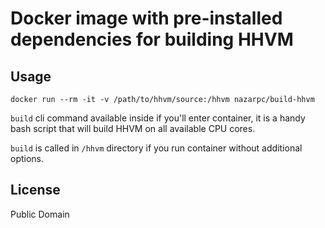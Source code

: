 # Docker image with pre-installed dependencies for building HHVM

## Usage
```
docker run --rm -it -v /path/to/hhvm/source:/hhvm nazarpc/build-hhvm
```

`build` cli command available inside if you'll enter container, it is a handy bash script that will build HHVM on all available CPU cores.

`build` is called in `/hhvm` directory if you run container without additional options.

## License
Public Domain
